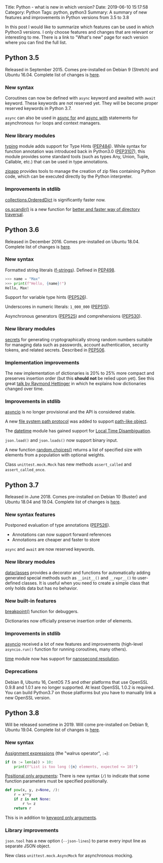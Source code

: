 Title: Python - what is new in which version?
Date: 2019-06-10 15:17:58
Category: Python
Tags: python, python3
Summary: A summary of new features and improvements in Python versions from 3.5 to 3.8

In this post I would like to summarize which features can be used in which
Python3 versions. I only choose features and changes that are relevant or
interesting to me. There is a link to "What's new" page for each version where
you can find the full list.

## Python 3.5
Released in September 2015. Comes pre-installed on Debian 9 (Stretch) and Ubuntu
16.04. Complete list of changes is [here](https://docs.python.org/3.5/whatsnew/3.5.html).

### New syntax
Coroutines can now be defined with `async` keyword and awaited with `await`
keyword. These keywords are not reserved yet. They will be
become proper reserved keywords in Python 3.7.

`async` can also be used in [async for](https://docs.python.org/3.5/reference/compound_stmts.html#async-for)
and [async with](https://docs.python.org/3.5/reference/compound_stmts.html#async-with)
statements for asynchronous `for` loops and context managers.

### New library modules
[typing](https://docs.python.org/3.5/library/typing.html#module-typing) module adds support for Type Hints ([PEP484](https://www.python.org/dev/peps/pep-0484/)).
While syntax for function annotation was introduced back in Python3.0 ([PEP3107](https://www.python.org/dev/peps/pep-3107/)),
this module provides some standard tools (such as types Any, Union, Tuple,
Callable, etc.) that can be used in type annotations.

[zipapp](https://docs.python.org/3.5/library/zipapp.html#module-zipapp) provides
tools to manage the creation of zip files containing Python code, which can be
executed directly by the Python interpreter.

### Improvements in stdlib
[collections.OrderedDict](https://docs.python.org/3.5/library/collections.html#collections.OrderedDict)
is significantly faster now.

[os.scandir()](s://docs.python.org/3.5/library/os.html#os.scandir) is a new
function for [better and faster way of directory
traversal](https://docs.python.org/3.5/whatsnew/3.5.html#whatsnew-pep-471).


## Python 3.6
Released in December 2016. Comes pre-installed on Ubuntu 18.04. Complete list
of changes is [here](https://docs.python.org/3.8/whatsnew/3.6.html).

### New syntax
Formatted string literals
([f-strings](https://docs.python.org/3.6/reference/lexical_analysis.html#f-strings)).
Defined in [PEP498](https://www.python.org/dev/peps/pep-0498/).

```python
>>> name = "Max"
>>> print(f"Hello, {name}!")
Hello, Max!
```

Support for variable type hints
([PEP526](https://www.python.org/dev/peps/pep-0498/)).


Underscores in numeric literals: `1_000_000`
([PEP515](https://www.python.org/dev/peps/pep-0515/)).


Asynchronous generators ([PEP525](https://www.python.org/dev/peps/pep-0525/))
and comprehensions ([PEP530](https://www.python.org/dev/peps/pep-0530/)).

### New library modules
[secrets](https://docs.python.org/3.8/library/secrets.html#module-secrets) for
generating cryptographically strong random numbers suitable for managing data
such as passwords, account authentication, security tokens, and related secrets.
Described in [PEP506](https://www.python.org/dev/peps/pep-0505/).

### Implementation improvements
The new implementation of dictionaries is 20% to 25% more compact and preserves
insertion order (but this **should not** be relied upon yet). See this great
[talk by Raymond Hettinger](https://www.youtube.com/watch?v=p33CVV29OG8) in which he explains how dictionaries changed over time.

### Improvements in stdlib
[asyncio](https://docs.python.org/3.8/library/asyncio.html#module-asyncio) is no
longer provisional and the API is considered stable.

A new [file system path
protocol](https://docs.python.org/3.8/whatsnew/3.6.html#whatsnew36-pep519) was added
to support [path-like object](https://docs.python.org/3.8/glossary.html#term-path-like-object).

The [datetime](https://docs.python.org/3.8/library/datetime.html#module-datetime)
module has gained support for [Local Time Disambiguation](https://docs.python.org/3.8/whatsnew/3.6.html#whatsnew36-pep495).

`json.load()` and `json.loads()` now support binary input.

A new function [random.choices()](https://docs.python.org/3.8/library/random.html#random.choices)
returns a list of specified size with elements from a population with
optional weights.

Class `unittest.mock.Mock` has new methods `assert_called` and
`assert_called_once`.

## Python 3.7
Released in June 2018. Comes pre-installed on Debian 10 (Buster) and  Ubuntu
18.04 and 19.04. Complete list of changes is [here](https://docs.python.org/3.8/whatsnew/3.7.html).

### New syntax features
Postponed evaluation of type annotations ([PEP526](https://www.python.org/dev/peps/pep-0526/)).

* Annotations can now support forward references
* Annotations are cheaper and faster to store

`async` and `await` are now reserved keywords.

### New library modules
[dataclasses](https://docs.python.org/3.8/library/dataclasses.html#module-dataclasses)
provides a decorator and functions for automatically adding generated special
methods such as `__init__()` and `__repr__()` to user-defined classes. It is useful
when you need to create a simple class that only holds data but has no
behavior.

### New built-in features
[breakpoint()](https://docs.python.org/3.8/library/functions.html#breakpoint) function for debuggers.

Dictionaries now officially preserve insertion order of elements.

### Improvements in stdlib
[asyncio](https://docs.python.org/3.8/library/asyncio.html#module-asyncio)
received a lot of new features and improvements (high-level `asyncio.run()`
function for running coroutines, many others).

[time](https://docs.python.org/3.8/library/time.html#module-time) module now has support for [nanosecond resolution](https://docs.python.org/3.8/whatsnew/3.7.html#whatsnew37-pep564).

### Deprecations
Debian 8, Ubuntu 16, CentOS 7.5 and other platforms that use OpenSSL 0.9.8 and
1.0.1 are no longer supported. At least OpenSSL 1.0.2 is required. You can build
Python3.7 on those platforms but you have to manually link a new OpenSSL
version.

## Python 3.8
Will be released sometime in 2019. Will come pre-installed on Debian 9, Ubuntu
19.04. Complete list of changes is [here](https://docs.python.org/3.8/whatsnew/3.8.html).


### New syntax
[Assignment expressions](https://www.python.org/dev/peps/pep-0572/) (the "walrus operator", `:=`):

```python
if (n := len(a)) > 10:
    print(f"List is too long ({n} elements, expected <= 10)")
```

[Positional only arguments](https://www.python.org/dev/peps/pep-0570/): There is
new syntax (`/`) to indicate that some function parameters must be specified
positionally.

```python
def pow(x, y, z=None, /):
    r = x**y
    if z is not None:
        r %= z
    return r
```

This is in addition to [keyword only arguments](https://www.python.org/dev/peps/pep-3102/).

### Library improvements
`json.tool` has a new option (`--json-lines`) to parse every input line as
separate JSON object.

New class `unittest.mock.AsyncMock` for asynchronous mocking.
